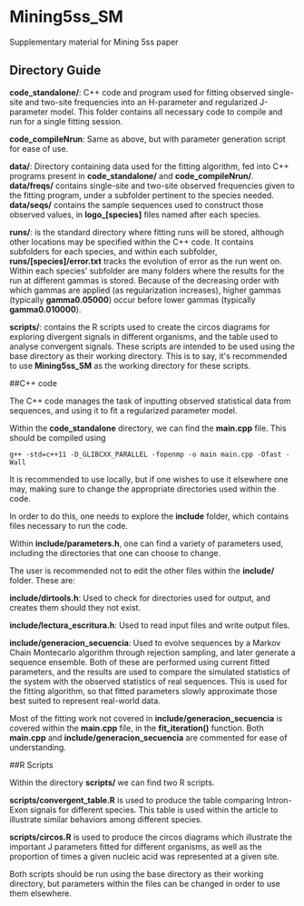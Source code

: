 # Mining5ss_SM
Supplementary material for Mining 5ss paper

## Directory Guide

**code_standalone/**: C++ code and program used for fitting observed single-site and two-site frequencies into an H-parameter and regularized J-parameter model. This folder contains all necessary code to compile and run for a single fitting session.

**code_compileNrun**: Same as above, but with parameter generation script for ease of use.

**data/**: Directory containing data used for the fitting algorithm, fed into C++ programs present in **code_standalone/** and **code_compileNrun/**. **data/freqs/** contains single-site and two-site observed frequencies given to the fitting program, under a subfolder pertinent to the species needed. **data/seqs/** contains the sample sequences used to construct those observed values, in **logo_[species]** files named after each species.

**runs/**: is the standard directory where fitting runs will be stored, although other locations may be specified within the C++ code. It contains subfolders for each species, and within each subfolder, **runs/[species]/error.txt** tracks the evolution of error as the run went on. Within each species' subfolder are many folders where the results for the run at different gammas is stored. Because of the decreasing order with which gammas are applied (as regularization increases), higher gammas (typically **gamma0.05000**) occur before lower gammas (typically **gamma0.010000**).

**scripts/**: contains the R scripts used to create the circos diagrams for exploring divergent signals in different organisms, and the table used to analyse convergent signals. These scripts are intended to be used using the base directory as their working directory. This is to say, it's recommended to use **Mining5ss_SM** as the working directory for these scripts.

##C++ code

The C++ code manages the task of inputting observed statistical data from sequences, and using it to fit a regularized parameter model.

Within the **code_standalone** directory, we can find the **main.cpp** file. This should be compiled using

```
g++ -std=c++11 -D_GLIBCXX_PARALLEL -fopenmp -o main main.cpp -Ofast -Wall
```

It is recommended to use locally, but if one wishes to use it elsewhere one may, making sure to change the appropriate directories used within the code.

In order to do this, one needs to explore the **include** folder, which contains files necessary to run the code.

Within **include/parameters.h**, one can find a variety of parameters used, including the directories that one can choose to change.

The user is recommended not to edit the other files within the **include/** folder. These are:

**include/dirtools.h**: Used to check for directories used for output, and creates them should they not exist.

**include/lectura_escritura.h**: Used to read input files and write output files.

**include/generacion_secuencia**: Used to evolve sequences by a Markov Chain Montecarlo algorithm through rejection sampling, and later generate a sequence ensemble. Both of these are performed using current fitted parameters, and the results are used to compare the simulated statistics of the system with the observed statistics of real sequences. This is used for the fitting algorithm, so that fitted parameters slowly approximate those best suited to represent real-world data.

Most of the fitting work not covered in **include/generacion_secuencia** is covered within the **main.cpp** file, in the **fit_iteration()** function. Both **main.cpp** and **include/generacion_secuencia** are commented for ease of understanding.

##R Scripts

Within the directory **scripts/** we can find two R scripts.

**scripts/convergent_table.R** is used to produce the table comparing Intron-Exon signals for different species. This table is used within the article to illustrate similar behaviors among different species.

**scripts/circos.R** is used to produce the circos diagrams which illustrate the important J parameters fitted for different organisms, as well as the proportion of times a given nucleic acid was represented at a given site.

Both scripts should be run using the base directory as their working directory, but parameters within the files can be changed in order to use them elsewhere.